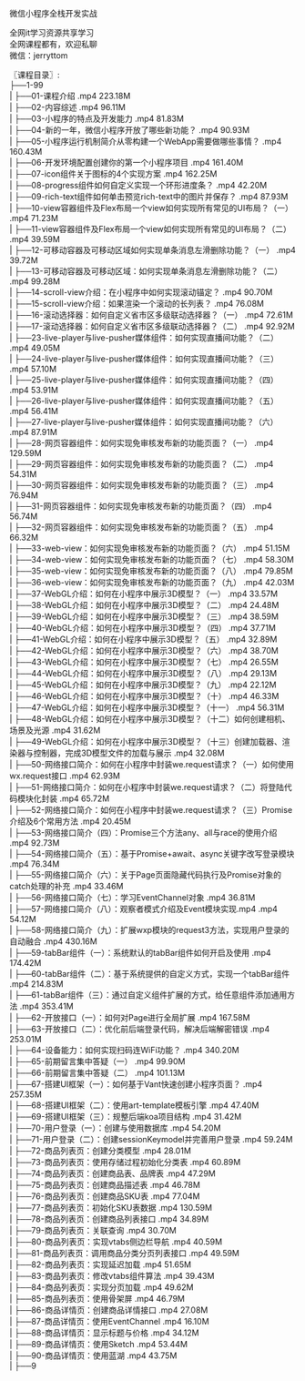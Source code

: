 微信小程序全栈开发实战

全网it学习资源共享学习<br>全网课程都有，欢迎私聊<br>微信：jerryttom<br>

〖课程目录〗:<br> ├──1-99<br> | ├──01-课程介绍 .mp4 223.18M<br> | ├──02-内容综述 .mp4 96.11M<br> | ├──03-小程序的特点及开发能力 .mp4 81.83M<br> | ├──04-新的一年，微信小程序开放了哪些新功能？ .mp4 90.93M<br> | ├──05-小程序运行机制简介从零构建一个WebApp需要做哪些事情？ .mp4 160.43M<br> | ├──06-开发环境配置创建你的第一个小程序项目 .mp4 161.40M<br> | ├──07-icon组件关于图标的4个实现方案 .mp4 162.25M<br> | ├──08-progress组件如何自定义实现一个环形进度条？ .mp4 42.20M<br> | ├──09-rich-text组件如何单击预览rich-text中的图片并保存？ .mp4 87.93M<br> | ├──10-view容器组件及Flex布局一个view如何实现所有常见的UI布局？（一） .mp4 71.23M<br> | ├──11-view容器组件及Flex布局一个view如何实现所有常见的UI布局？（二） .mp4 39.59M<br> | ├──12-可移动容器及可移动区域如何实现单条消息左滑删除功能？（一） .mp4 39.72M<br> | ├──13-可移动容器及可移动区域：如何实现单条消息左滑删除功能？（二） .mp4 99.28M<br> | ├──14-scroll-view介绍：在小程序中如何实现滚动锚定？ .mp4 90.70M<br> | ├──15-scroll-view介绍：如果渲染一个滚动的长列表？ .mp4 76.08M<br> | ├──16-滚动选择器：如何自定义省市区多级联动选择器？（一） .mp4 72.61M<br> | ├──17-滚动选择器：如何自定义省市区多级联动选择器？（二） .mp4 92.92M<br> | ├──23-live-player与live-pusher媒体组件：如何实现直播间功能？（二） .mp4 49.05M<br> | ├──24-live-player与live-pusher媒体组件：如何实现直播间功能？（三） .mp4 57.10M<br> | ├──25-live-player与live-pusher媒体组件：如何实现直播间功能？（四） .mp4 53.91M<br> | ├──26-live-player与live-pusher媒体组件：如何实现直播间功能？（五） .mp4 56.41M<br> | ├──27-live-player与live-pusher媒体组件：如何实现直播间功能？（六） .mp4 87.91M<br> | ├──28-网页容器组件：如何实现免审核发布新的功能页面？（一） .mp4 129.59M<br> | ├──29-网页容器组件：如何实现免审核发布新的功能页面？（二） .mp4 54.31M<br> | ├──30-网页容器组件：如何实现免审核发布新的功能页面？（三） .mp4 76.94M<br> | ├──31-网页容器组件：如何实现免审核发布新的功能页面？（四） .mp4 56.74M<br> | ├──32-网页容器组件：如何实现免审核发布新的功能页面？（五） .mp4 66.32M<br> | ├──33-web-view：如何实现免审核发布新的功能页面？（六） .mp4 51.15M<br> | ├──34-web-view：如何实现免审核发布新的功能页面？（七） .mp4 58.30M<br> | ├──35-web-view：如何实现免审核发布新的功能页面？（八） .mp4 79.85M<br> | ├──36-web-view：如何实现免审核发布新的功能页面？（九） .mp4 42.03M<br> | ├──37-WebGL介绍：如何在小程序中展示3D模型？（一） .mp4 33.57M<br> | ├──38-WebGL介绍：如何在小程序中展示3D模型？（二） .mp4 24.48M<br> | ├──39-WebGL介绍：如何在小程序中展示3D模型？（三） .mp4 38.59M<br> | ├──40-WebGL介绍：如何在小程序中展示3D模型？（四） .mp4 37.71M<br> | ├──41-WebGL介绍：如何在小程序中展示3D模型？（五） .mp4 32.89M<br> | ├──42-WebGL介绍：如何在小程序中展示3D模型？（六） .mp4 38.70M<br> | ├──43-WebGL介绍：如何在小程序中展示3D模型？（七） .mp4 26.55M<br> | ├──44-WebGL介绍：如何在小程序中展示3D模型？（八） .mp4 29.13M<br> | ├──45-WebGL介绍：如何在小程序中展示3D模型？（九） .mp4 22.12M<br> | ├──46-WebGL介绍：如何在小程序中展示3D模型？（十） .mp4 46.33M<br> | ├──47-WebGL介绍：如何在小程序中展示3D模型？（十一） .mp4 56.31M<br> | ├──48-WebGL介绍：如何在小程序中展示3D模型？（十二）如何创建相机、场景及光源 .mp4 31.62M<br> | ├──49-WebGL介绍：如何在小程序中展示3D模型？（十三）创建加载器、渲染器与控制器，完成3D模型文件的加载与展示 .mp4 32.08M<br> | ├──50-网络接口简介：如何在小程序中封装we.request请求？（一）如何使用wx.request接口 .mp4 62.93M<br> | ├──51-网络接口简介：如何在小程序中封装we.request请求？（二）将登陆代码模块化封装 .mp4 65.72M<br> | ├──52-网络接口简介：如何在小程序中封装we.request请求？（三）Promise介绍及6个常用方法 .mp4 20.45M<br> | ├──53-网络接口简介（四）：Promise三个方法any、all与race的使用介绍 .mp4 92.73M<br> | ├──54-网络接口简介（五）：基于Promise+await、async关键字改写登录模块 .mp4 76.34M<br> | ├──55-网络接口简介（六）：关于Page页面隐藏代码执行及Promise对象的catch处理的补充 .mp4 33.46M<br> | ├──56-网络接口简介（七）：学习EventChannel对象 .mp4 36.81M<br> | ├──57-网络接口简介（八）：观察者模式介绍及Event模块实现.mp4 .mp4 54.12M<br> | ├──58-网络接口简介（九）：扩展wxp模块的request3方法，实现用户登录的自动融合 .mp4 430.16M<br> | ├──59-tabBar组件（一）：系统默认的tabBar组件如何开启及使用 .mp4 174.42M<br> | ├──60-tabBar组件（二）：基于系统提供的自定义方式，实现一个tabBar组件 .mp4 214.83M<br> | ├──61-tabBar组件（三）：通过自定义组件扩展的方式，给任意组件添加通用方法 .mp4 353.41M<br> | ├──62-开放接口（一）：如何对Page进行全局扩展 .mp4 167.58M<br> | ├──63-开放接口（二）：优化前后端登录代码，解决后端解密错误 .mp4 253.01M<br> | ├──64-设备能力：如何实现扫码连WiFi功能？ .mp4 340.20M<br> | ├──65-前期留言集中答疑（一） .mp4 99.90M<br> | ├──66-前期留言集中答疑（二） .mp4 101.13M<br> | ├──67-搭建UI框架（一）：如何基于Vant快速创建小程序页面？ .mp4 257.35M<br> | ├──68-搭建UI框架（二）：使用art-template模板引擎 .mp4 47.40M<br> | ├──69-搭建UI框架（三）：规整后端koa项目结构 .mp4 31.42M<br> | ├──70-用户登录（一）：创建与使用数据库 .mp4 54.20M<br> | ├──71-用户登录（二）：创建sessionKeymodel并完善用户登录 .mp4 59.24M<br> | ├──72-商品列表页：创建分类模型 .mp4 28.01M<br> | ├──73-商品列表页：使用存储过程初始化分类表 .mp4 60.89M<br> | ├──74-商品列表页：创建商品表、品牌表 .mp4 47.29M<br> | ├──75-商品列表页：创建商品描述表 .mp4 46.78M<br> | ├──76-商品列表页：创建商品SKU表 .mp4 77.04M<br> | ├──77-商品列表页：初始化SKU表数据 .mp4 130.59M<br> | ├──78-商品列表页：创建商品列表接口 .mp4 34.89M<br> | ├──79-商品列表页：关联查询 .mp4 30.70M<br> | ├──80-商品列表页：实现vtabs侧边栏导航 .mp4 40.59M<br> | ├──81-商品列表页：调用商品分类分页列表接口 .mp4 49.59M<br> | ├──82-商品列表页：实现延迟加载 .mp4 51.65M<br> | ├──83-商品列表页：修改vtabs组件算法 .mp4 39.43M<br> | ├──84-商品列表页：实现分页加载 .mp4 49.62M<br> | ├──85-商品列表页：使用骨架屏 .mp4 46.79M<br> | ├──86-商品详情页：创建商品详情接口 .mp4 27.08M<br> | ├──87-商品详情页：使用EventChannel .mp4 16.10M<br> | ├──88-商品详情页：显示标题与价格 .mp4 34.12M<br> | ├──89-商品详情页：使用Sketch .mp4 53.44M<br> | ├──90-商品详情页：使用蓝湖 .mp4 43.75M<br> | ├──9